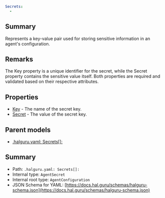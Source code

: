 <!--
title: Secrets[]
version: DEBUG
generated: true
date: 2025-04-09
node: This file is generated by the command-line program: `halguru manual --generate-docs`
-->


```yaml
Secrets:
  -
```

## Summary

Represents a key-value pair used for storing sensitive information in an agent's configuration.

## Remarks

The Key property is a unique identifier for the secret, while the Secret property contains the sensitive value itself. Both properties are required and validated based on their respective attributes.

## Properties

* [Key]((halguru)-secrets-list-key.md) - The name of the secret key.
* [Secret]((halguru)-secrets-list-secret.md) - The value of the secret key.

## Parent models

* [.halguru.yaml: Secrets[]:]((halguru)-secrets-list.md)
## Summary

* Path: `.halguru.yaml: Secrets[]:`
* Internal type: `AgentSecret`
* Internal root type: `AgentConfiguration`
* JSON Schema for YAML: [https://docs.hal.guru/schemas/halguru-schema.json](https://docs.hal.guru/schemas/halguru-schema.json)
